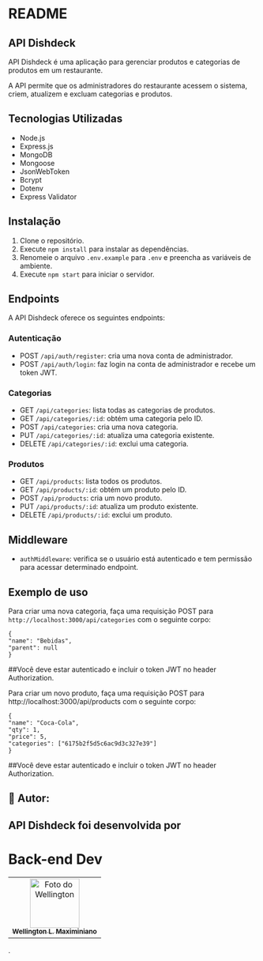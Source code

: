 # README

## API Dishdeck
API Dishdeck é uma aplicação para gerenciar produtos e categorias de produtos em um restaurante.

A API permite que os administradores do restaurante acessem o sistema, criem, atualizem e excluam categorias e produtos.

## Tecnologias Utilizadas
- Node.js
- Express.js
- MongoDB
- Mongoose
- JsonWebToken
- Bcrypt
- Dotenv
- Express Validator

## Instalação
1. Clone o repositório.
2. Execute `npm install` para instalar as dependências.
3. Renomeie o arquivo `.env.example` para `.env` e preencha as variáveis de ambiente.
4. Execute `npm start` para iniciar o servidor.

## Endpoints
A API Dishdeck oferece os seguintes endpoints:

### Autenticação
- POST `/api/auth/register`: cria uma nova conta de administrador.
- POST `/api/auth/login`: faz login na conta de administrador e recebe um token JWT.

### Categorias
- GET `/api/categories`: lista todas as categorias de produtos.
- GET `/api/categories/:id`: obtém uma categoria pelo ID.
- POST `/api/categories`: cria uma nova categoria.
- PUT `/api/categories/:id`: atualiza uma categoria existente.
- DELETE `/api/categories/:id`: exclui uma categoria.

### Produtos
- GET `/api/products`: lista todos os produtos.
- GET `/api/products/:id`: obtém um produto pelo ID.
- POST `/api/products`: cria um novo produto.
- PUT `/api/products/:id`: atualiza um produto existente.
- DELETE `/api/products/:id`: exclui um produto.

## Middleware
- `authMiddleware`: verifica se o usuário está autenticado e tem permissão para acessar determinado endpoint.

## Exemplo de uso
Para criar uma nova categoria, faça uma requisição POST para `http://localhost:3000/api/categories` com o seguinte corpo:

    {
    "name": "Bebidas",
    "parent": null
    }

##Você deve estar autenticado e incluir o token JWT no header Authorization.

Para criar um novo produto, faça uma requisição POST para http://localhost:3000/api/products com o seguinte corpo:

    {
    "name": "Coca-Cola",
    "qty": 1,
    "price": 5,
    "categories": ["6175b2f5d5c6ac9d3c327e39"]
    }


##Você deve estar autenticado e incluir o token JWT no header Authorization.

## 🤝 Autor:
API Dishdeck foi desenvolvida por 
---
# Back-end Dev
<table>
     <td align="center">
      <a href="https://github.com/WellingtonMax">
        <img src="https://avatars.githubusercontent.com/u/83736385?v=4" width="100px;" alt="Foto do Wellington"/><br>
        <sub>
          <b>Wellington L. Maximiniano</b>
        </sub>
      </a>
    </td>
  </tr>
</table>.
